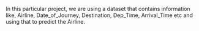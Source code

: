 In this particular project, we are using a dataset that contains information like, Airline, Date_of_Journey, Destination, Dep_Time, Arrival_Time etc and using that to predict the Airline.
